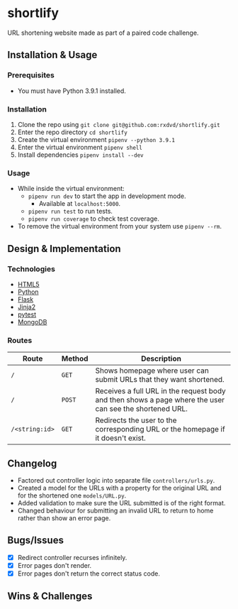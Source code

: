 # shortlify

URL shortening website made as part of a paired code challenge.

## Installation & Usage

### Prerequisites

* You must have Python 3.9.1 installed.

### Installation

1. Clone the repo using `git clone git@github.com:rxdvd/shortlify.git`
2. Enter the repo directory `cd shortlify`
3. Create the virtual environment `pipenv --python 3.9.1`
4. Enter the virtual environment `pipenv shell`
5. Install dependencies `pipenv install --dev`

### Usage

* While inside the virtual environment:
  * `pipenv run dev` to start the app in development mode.
    * Available at `localhost:5000`.
  * `pipenv run test` to run tests.
  * `pipenv run coverage` to check test coverage.
* To remove the virtual environment from your system use `pipenv --rm`.

## Design & Implementation

### Technologies

* [HTML5](https://developer.mozilla.org/en-US/docs/Glossary/HTML5)
* [Python](https://www.python.org/)
* [Flask](https://flask.palletsprojects.com/en/2.1.x/)
* [Jinja2](https://jinja.palletsprojects.com/en/2.10.x/)
* [pytest](https://docs.pytest.org/en/7.1.x/)
* [MongoDB](https://www.mongodb.com/)

### Routes

| Route          | Method | Description |
| -------------- | ------ | ----------- |
| `/`            | `GET`  | Shows homepage where user can submit URLs that they want shortened. |
| `/`            | `POST` | Receives a full URL in the request body and then shows a page where the user can see the shortened URL. |
| `/<string:id>` | `GET`  | Redirects the user to the corresponding URL or the homepage if it doesn't exist. |

## Changelog

* Factored out controller logic into separate file `controllers/urls.py`.
* Created a model for the URLs with a property for the original URL and for the shortened one `models/URL.py`.
* Added validation to make sure the URL submitted is of the right format.
* Changed behaviour for submitting an invalid URL to return to home rather than show an error page.

## Bugs/Issues

- [x] Redirect controller recurses infinitely.
- [x] Error pages don't render.
- [x] Error pages don't return the correct status code.

## Wins & Challenges
